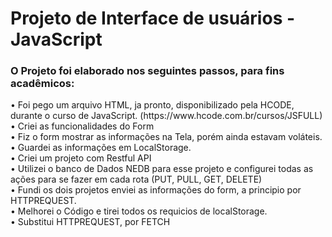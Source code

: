 <h1> Projeto de Interface de usuários - JavaScript</h1>

<h3>O Projeto foi elaborado nos seguintes passos, para fins acadêmicos: </h3>
• Foi pego um arquivo HTML, ja pronto, disponibilizado pela HCODE, durante o curso de JavaScript. (https://www.hcode.com.br/cursos/JSFULL)</br>
• Criei as funcionalidades do Form </br>
• Fiz o form mostrar as informações na Tela, porém ainda estavam voláteis. </br>
• Guardei as informações em LocalStorage. </br>
• Criei um projeto com Restful API </br>
• Utilizei o banco de Dados NEDB para esse projeto e configurei todas as ações para se fazer em cada rota (PUT, PULL, GET, DELETE) </br>
• Fundi os dois projetos enviei as informações do form, a principio por HTTPREQUEST. </br>
• Melhorei o Código e tirei todos os requicios de localStorage. </br>
• Substitui HTTPREQUEST, por FETCH </br>
